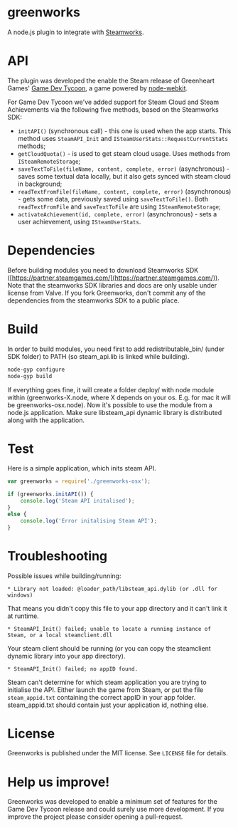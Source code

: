 greenworks
===

A node.js plugin to integrate with [Steamworks](http://www.steampowered.com/steamworks/).

API
===
The plugin was developed the enable the Steam release of Greenheart Games' [Game Dev Tycoon](http://www.greenheartgames.com/app/game-dev-tycoon/), a game powered by [node-webkit](https://github.com/rogerwang/node-webkit).

For Game Dev Tycoon we've added support for Steam Cloud and Steam Achievements via the following five methods, based on the Steamworks SDK:
- `initAPI()` (synchronous call) - this one is used when the app starts. This method uses `SteamAPI_Init` and `ISteamUserStats::RequestCurrentStats` methods;
- `getCloudQuota()` - is used to get steam cloud usage. Uses methods from `ISteamRemoteStorage`;
- `saveTextToFile(fileName, content, complete, error)` (asynchronous) - saves some textual data locally, but it also gets synced with steam cloud in background;
- `readTextFromFile(fileName, content, complete, error)` (asynchronous) - gets some data, previously saved using `saveTextToFile()`. Both `readTextFromFile` and `saveTextToFile` are using `ISteamRemoteStorage`;
- `activateAchievement(id, complete, error)` (asynchronous) - sets a user achievement, using `ISteamUserStats`.

Dependencies
===
Before building modules you need to download Steamworks SDK ([https://partner.steamgames.com/](https://partner.steamgames.com/)).
Note that the steamworks SDK libraries and docs are only usable under license from Valve. If you fork Greenworks, don't commit any of the dependencies from the steamworks SDK to a public place.

Build
===
In order to build modules, you need first to add redistributable_bin/ (under SDK folder) to PATH (so steam_api.lib is linked while building).

```sh
node-gyp configure
node-gyp build
```

If everything goes fine, it will create a folder deploy/ with node module within (greenworks-X.node, where X depends on your os. E.g. for mac it will be greenworks-osx.node). Now it's possible to use the module from a node.js application. Make sure libsteam_api dynamic library is distributed along with the application.

Test
===
Here is a simple application, which inits steam API. 
```javascript
var greenworks = require('./greenworks-osx');

if (greenworks.initAPI()) {
    console.log('Steam API initalised');
}
else {
	console.log('Error initalising Steam API');
}
```

Troubleshooting
===
Possible issues while building/running:

    * Library not loaded: @loader_path/libsteam_api.dylib (or .dll for windows)
That means you didn't copy this file to your app directory and it can't link it at runtime.

    * SteamAPI_Init() failed; unable to locate a running instance of Steam, or a local steamclient.dll
Your steam client should be running (or you can copy the steamclient dynamic library into your app directory).
    
    * SteamAPI_Init() failed; no appID found.
Steam can't determine for which steam application you are trying to initialise the API. Either launch the game from Steam, or put the file `steam_appid.txt` containing the correct appID in your app folder. steam_appid.txt should contain just your application id, nothing else.

License
===
Greenworks is published under the MIT license. See `LICENSE` file for details.

Help us improve!
===
Greenworks was developed to enable a minimum set of features for the Game Dev Tycoon release and could surely use more development. If you improve the project please consider opening a pull-request.

